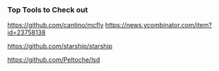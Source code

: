 
### Top Tools to Check out

https://github.com/cantino/mcfly
https://news.ycombinator.com/item?id=23758138

https://github.com/starship/starship

https://github.com/Peltoche/lsd
